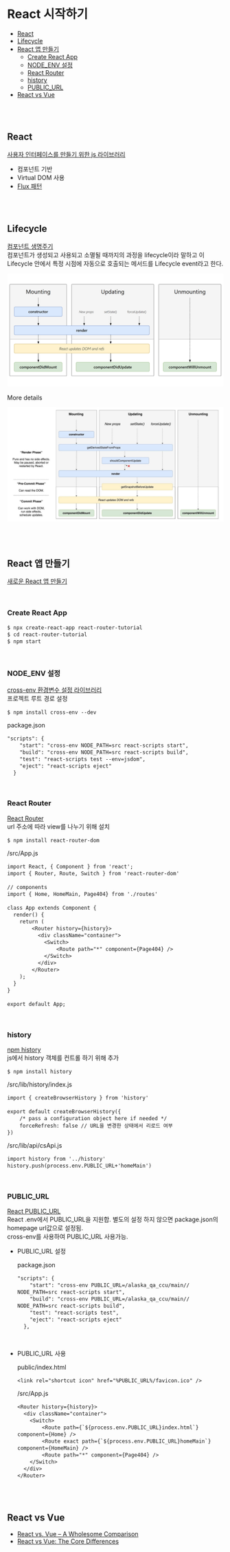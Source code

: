 # React 시작하기
- [React](#react)
- [Lifecycle](#lifecycle)
- [React 앱 만들기](#react-앱-만들기)
    - [Create React App](#create-react-app)
    - [NODE_ENV 설정](#node_env-설정)
    - [React Router](#react-router)
    - [history](#history)
    - [PUBLIC_URL](#public_url)
- [React vs Vue](#react-vs-vue)

<br>
<br>

## React
[사용자 인터페이스를 만들기 위한 js 라이브러리](https://reactjs.org/)
- 컴포넌트 기반
- Virtual DOM 사용
- [Flux 패턴](http://webframeworks.kr/tutorials/react/flux/)

<br>
<br>

## Lifecycle
[컴포넌트 생명주기](https://ko.reactjs.org/docs/react-component.html#the-component-lifecycle)   
컴포넌트가 생성되고 사용되고 소멸될 때까지의 과정을 lifecycle이라 말하고 이 Lifecycle 안에서 특정 시점에 자동으로 호출되는 메서드를 Lifecycle event라고 한다.  

![react lifecycle simple](./react_lifecycle_simple.png)

More details

![react lifecycle details](./react_lifecycle.jpg)

<br>
<br>

## React 앱 만들기
[새로운 React 앱 만들기](https://ko.reactjs.org/docs/create-a-new-react-app.html)

<br>

### Create React App
```
$ npx create-react-app react-router-tutorial
$ cd react-router-tutorial
$ npm start
```

<br/>

### NODE_ENV 설정
[cross-env 환경변수 설정 라이브러리](https://www.npmjs.com/package/cross-env)  
프로젝트 루트 경로 설정
```
$ npm install cross-env --dev
```
package.json
```
"scripts": {
    "start": "cross-env NODE_PATH=src react-scripts start",
    "build": "cross-env NODE_PATH=src react-scripts build",
    "test": "react-scripts test --env=jsdom",
    "eject": "react-scripts eject"
  }
```

<br/>

### React Router
[React Router](https://reacttraining.com/react-router/web/guides/quick-start)  
url 주소에 따라 view를 나누기 위해 설치
```
$ npm install react-router-dom
```
/src/App.js
```
import React, { Component } from 'react';
import { Router, Route, Switch } from 'react-router-dom'

// components
import { Home, HomeMain, Page404} from './routes'

class App extends Component {
  render() {
    return (
        <Router history={history}>
          <div className="container">
            <Switch>
                <Route path="*" component={Page404} />
            </Switch>
          </div>
        </Router>
    );
  }
}

export default App;

```

<br>

### history 
[npm history](https://www.npmjs.com/package/history)  
js에서 history 객체를 컨트롤 하기 위해 추가
```
$ npm install history
```
/src/lib/history/index.js
```
import { createBrowserHistory } from 'history'

export default createBrowserHistory({
    /* pass a configuration object here if needed */
    forceRefresh: false // URL을 변경한 상태에서 리로드 여부
})
```
/src/lib/api/csApi.js
```
import history from '../history'
history.push(process.env.PUBLIC_URL+'homeMain')
```

<br/>

### PUBLIC_URL
[React PUBLIC_URL](https://facebook.github.io/create-react-app/docs/advanced-configuration)  
React .env에서 PUBLIC_URL을 지원합. 별도의 설정 하지 않으면 package.json의 homepage url값으로 설정됨.  
cross-env를 사용하여 PUBLIC_URL 사용가능.

- PUBLIC_URL 설정

    package.json
    ```
    "scripts": {
        "start": "cross-env PUBLIC_URL=/alaska_qa_ccu/main// NODE_PATH=src react-scripts start",
        "build": "cross-env PUBLIC_URL=/alaska_qa_ccu/main// NODE_PATH=src react-scripts build",
        "test": "react-scripts test",
        "eject": "react-scripts eject"
      },
    ```
    <br>
- PUBLIC_URL 사용
  
    public/index.html
    ```
    <link rel="shortcut icon" href="%PUBLIC_URL%/favicon.ico" />
    ```
    /src/App.js
    ```
    <Router history={history}>
      <div className="container">
        <Switch>
            <Route path={`${process.env.PUBLIC_URL}index.html`} component={Home} />
            <Route exact path={`${process.env.PUBLIC_URL}homeMain`} component={HomeMain} />
            <Route path="*" component={Page404} />
        </Switch>
      </div>
    </Router>
    ```

<br>
<br>

## React vs Vue
- [React vs. Vue – A Wholesome Comparison](https://programmingwithmosh.com/javascript/react-vs-vue-a-wholesome-comparison/)  
- [React vs Vue: The Core Differences](https://mentormate.com/blog/react-vs-vue-the-core-differences/)


